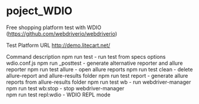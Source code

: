 # poject_WDIO
 Free shopping platform test with WDIO (https://github.com/webdriverio/webdriverio)

Test Platform URL http://demo.litecart.net/

Command description 
npm run test - run test from specs options wdio.conf.js
npm run _posttest  - generate alternative reporter and allure reporter
npm run test allure - open allure reports
npm run test clean - delete allure-report and allure-results folder
npm run test report - generate allure reports from allure-results folder
npm run test wb - run webdriver-manager  
npm run test wb:stop - stop webdriver-manager  
npm run test repl:wdio - WDIO REPL mode 
